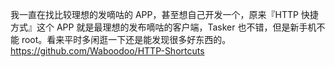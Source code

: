 我一直在找比较理想的发嘀咕的 APP，甚至想自己开发一个，原来『HTTP 快捷方式』这个 APP 就是最理想的发布嘀咕的客户端，Tasker 也不错，但是新手机不能 root。看来平时多闲逛一下还是能发现很多好东西的。 https://github.com/Waboodoo/HTTP-Shortcuts 